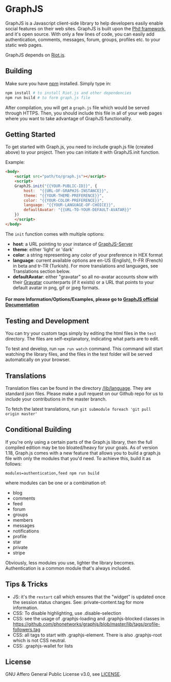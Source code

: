 # GraphJS

GraphJS is a Javascript client-side library to help developers easily enable social features on their web sites. GraphJS is built upon the [Phở framework](https://github.com/phonetworks/pho-microkernel), and it's open source. With only a few lines of code, you can easily add authentication, comments, messages, forum, groups, profiles etc. to your static web pages. 

GraphJS depends on [Riot.js](https://riot.js.org/). 

## Building

Make sure you have [npm](https://www.npmjs.com/) installed. Simply type in:

```sh
npm install # to install Riot.js and other dependencies
npm run build # to form graph.js file
```

After compilation, you will get a ```graph.js``` file which would be served through HTTPS. Then, you should include this file in all of your web pages where you want to take advantage of GraphJS functionality. 

## Getting Started

To get started with Graph.js, you need to include graph.js file (created above) to your project. Then you can initiate it with GraphJS.init function.

Example:
```html
<body>
    <script src="path/to/graph.js"></script>
    <script>
    GraphJS.init("{{YOUR-PUBLIC-ID}}", {
        host:  "{{URL-OF-GRAPHJS-INSTANCE}}",
        theme: "{{YOUR-THEME-PREFERENCE}}",
        color: "{{YOUR-COLOR-PREFERENCE}}",
        language: "{{YOUR-LANGUAGE-OF-CHOICE}}",
        defaultAvatar: "{{URL-TO-YOUR-DEFAULT-AVATAR}}"
    })
    </script>
</body>
```
The `init` function comes with multiple options:
* **host**: a URL pointing to your instance of [GraphJS-Server](https://github.com/phonetworks/graphjs-server)
* **theme**: either 'light' or 'dark'
* **color**: a string representing any color of your preference in HEX format
* **language**: current available options are en-US (English), fr-FR (French) in beta and tr-TR (Turkish). For more translations and languages, see Translations section below.
* **defaultAvatar**: either "gravatar" so all no-avatar accounts show with their [Gravatar](https://en.gravatar.com/) counterparts (if it exists) or a URL that points to your default avatar in png, gif or jpeg formats.

#### For more Information/Options/Examples, please go to [GraphJS official Documentation](https://graphjs.com/docs)

## Testing and Development

You can try your custom tags simply by editing the html files in the ```test``` directory. The files are self-explanatory, indicating what parts are to edit.

To test and develop, run ```npm run watch``` command. This command will start watching 
the library files, and the files in the test folder will be served automatically on 
your browser.

## Translations

Translation files can be found in the directory [/lib/language](https://github.com/phonetworks/graphjs/tree/master/lib/language). They are standard json files. Please make a pull request on our Github repo for us to include your contributions in the master branch.

To fetch the latest translations, run `git submodule foreach 'git pull origin master'`

## Conditional Building

If you're only using a certain parts of the Graph.js library, then the full compiled edition may be too bloated/heavy for your goals. As of version 1.18, Graph.js comes with a new feature that allows you to build a graph.js file with only the modules that you'd need. To achieve this, build it as follows:

`modules=authentication,feed npm run build`

where modules can be one or a combination of:

* blog
* comments
* feed
* forum
* groups
* members
* messages
* notifications
* profile
* star
* private
* stripe

Obviously, less modules you use, lighter the library becomes. Authentication is a common module that's always included.

## Tips & Tricks

* JS: it's the ```restart``` call which ensures that the "widget" is updated once the session status changes. See: private-content.tag for more information.
* CSS: To disable highlighting, use .disable-selection
* CSS: see the usage of .graphjs-loading and .graphjs-blocked classes in https://github.com/phonetworks/graphjs/blob/master/lib/tags/profile-followers.tag
* CSS: all tags to start with .graphjs-element. There is also .graphjs-root which is not CSS neutral.
* CSS: .graphjs-wallet for lists

## License

GNU Affero General Public License v3.0, see [LICENSE](https://github.com/phonetworks/graphjs/blob/master/LICENSE).
